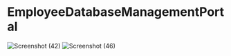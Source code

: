 # EmployeeDatabaseManagementPortal

![Screenshot (42)](https://github.com/SnehaVenkattachalam/EmployeeDatabaseManagementPortal/assets/123044081/fc7ce624-259c-4790-861e-1f3530d9b2ec)
![Screenshot (46)](https://github.com/SnehaVenkattachalam/EmployeeDatabaseManagementPortal/assets/123044081/56ebcded-6bab-4940-89b3-6bc5ca23ccff)
